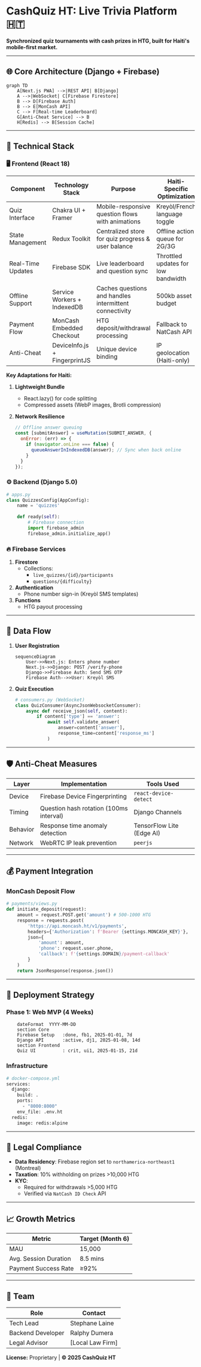 # CashQuiz HT: Live Trivia Platform 🇭🇹

**Synchronized quiz tournaments with cash prizes in HTG, built for Haiti's mobile-first market.**

---

## 🌐 Core Architecture (Django + Firebase)
```mermaid
graph TD
    A[Next.js PWA] -->|REST API| B[Django]
    A -->|WebSocket| C[Firebase Firestore]
    B --> D[Firebase Auth]
    B --> E[MonCash API]
    C --> F[Real-time Leaderboard]
    G[Anti-Cheat Service] --> B
    H[Redis] --> B[Session Cache]
```
---

## 🧩 Technical Stack

### 🖥 Frontend (React 18)

| Component          | Technology Stack         | Purpose                                                                 | Haiti-Specific Optimization          |
|--------------------|--------------------------|-------------------------------------------------------------------------|--------------------------------------|
| Quiz Interface     | Chakra UI + Framer       | Mobile-responsive question flows with animations                        | Kreyòl/French language toggle        |
| State Management   | Redux Toolkit            | Centralized store for quiz progress & user balance                      | Offline action queue for 2G/3G       |
| Real-Time Updates  | Firebase SDK             | Live leaderboard and question sync                                      | Throttled updates for low bandwidth  |
| Offline Support    | Service Workers + IndexedDB | Caches questions and handles intermittent connectivity                | 500kb asset budget                   |
| Payment Flow       | MonCash Embedded Checkout | HTG deposit/withdrawal processing                                      | Fallback to NatCash API              |
| Anti-Cheat         | DeviceInfo.js + FingerprintJS | Unique device binding                                              | IP geolocation (Haiti-only)         |

**Key Adaptations for Haiti:**
1. **Lightweight Bundle**  
   - React.lazy() for code splitting  
   - Compressed assets (WebP images, Brotli compression)

2. **Network Resilience**  
   ```javascript
   // Offline answer queuing
   const [submitAnswer] = useMutation(SUBMIT_ANSWER, {
     onError: (err) => {
       if (navigator.onLine === false) {
         queueAnswerInIndexedDB(answer); // Sync when back online
       }
     }
   });

### ⚙️ Backend (Django 5.0)
```python
# apps.py
class QuizzesConfig(AppConfig):
    name = 'quizzes'
    
    def ready(self):
        # Firebase connection
        import firebase_admin
        firebase_admin.initialize_app()
```

### 🔥 Firebase Services
1. **Firestore**
   - Collections: 
     - `live_quizzes/{id}/participants`
     - `questions/{difficulty}`
2. **Authentication**
   - Phone number sign-in (Kreyòl SMS templates)
3. **Functions**
   - HTG payout processing

---

## 🔄 Data Flow
1. **User Registration**
   ```mermaid
   sequenceDiagram
       User->>Next.js: Enters phone number
       Next.js->>Django: POST /verify-phone
       Django->>Firebase Auth: Send SMS OTP
       Firebase Auth-->>User: Kreyòl SMS
   ```

2. **Quiz Execution**
   ```python
   # consumers.py (WebSocket)
   class QuizConsumer(AsyncJsonWebsocketConsumer):
       async def receive_json(self, content):
           if content['type'] == 'answer':
               await self.validate_answer(
                   answer=content['answer'],
                   response_time=content['response_ms']
               )
   ```

---

## 🛡️ Anti-Cheat Measures
| Layer          | Implementation                          | Tools Used                  |
|----------------|----------------------------------------|-----------------------------|
| Device         | Firebase Device Fingerprinting         | `react-device-detect`       |
| Timing         | Question hash rotation (100ms interval) | Django Channels            |
| Behavior       | Response time anomaly detection        | TensorFlow Lite (Edge AI)  |
| Network        | WebRTC IP leak prevention              | `peerjs`                   |

---

## 💰 Payment Integration
### MonCash Deposit Flow
```python
# payments/views.py
def initiate_deposit(request):
    amount = request.POST.get('amount') # 500-1000 HTG
    response = requests.post(
        'https://api.moncash.ht/v1/payments',
        headers={'Authorization': f'Bearer {settings.MONCASH_KEY}'},
        json={
            'amount': amount,
            'phone': request.user.phone,
            'callback': f'{settings.DOMAIN}/payment-callback'
        }
    )
    return JsonResponse(response.json())
```

---

## 🚀 Deployment Strategy
### Phase 1: Web MVP (4 Weeks)
```gantt
    dateFormat  YYYY-MM-DD
    section Core
    Firebase Setup   :done, fb1, 2025-01-01, 7d
    Django API       :active, dj1, 2025-01-08, 14d
    section Frontend
    Quiz UI          : crit, ui1, 2025-01-15, 21d
```

### Infrastructure
```bash
# docker-compose.yml
services:
  django:
    build: .
    ports:
      - "8000:8000"
    env_file: .env.ht
  redis:
    image: redis:alpine
```

---

## 📜 Legal Compliance
- **Data Residency**: Firebase region set to `northamerica-northeast1` (Montreal)
- **Taxation**: 10% withholding on prizes >10,000 HTG
- **KYC**: 
  - Required for withdrawals >5,000 HTG
  - Verified via `NatCash ID Check` API

---

## 📈 Growth Metrics
| Metric               | Target (Month 6) |
|----------------------|------------------|
| MAU                  | 15,000           |
| Avg. Session Duration| 8.5 mins         |
| Payment Success Rate | ≥92%             |

---

## 👥 Team
| Role               | Contact                |
|--------------------|------------------------|
| Tech Lead          | Stephane Laine         |
| Backend Developer  | Ralphy Dumera          |
| Legal Advisor      | [Local Law Firm]       |

**License:** Proprietary | **© 2025 CashQuiz HT**
```
